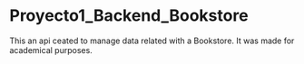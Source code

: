 # Proyecto1_Backend_Bookstore
This an api ceated to manage data related with a Bookstore. It was made for academical purposes.
